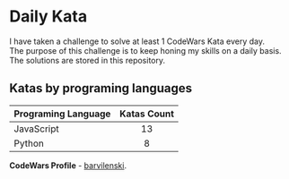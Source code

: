 # Daily Kata

I have taken a challenge to solve at least 1 CodeWars Kata every day.  
The purpose of this challenge is to keep honing my skills on a daily basis.  
The solutions are stored in this repository.

## Katas by programing languages

| Programing Language | Katas Count |
| ------------------- | :---------: |
| JavaScript          |          13 |
| Python              |           8 |


**CodeWars Profile** - [barvilenski](https://www.codewars.com/users/vbarv24).
